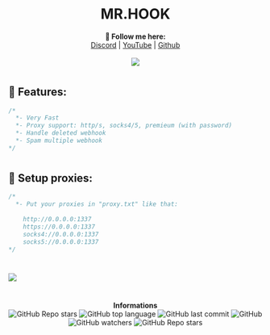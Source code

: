 <h1 align="center">MR.HOOK</h1>
<p align="center">
  <b>🖤 Follow me here:</b><br>
  <a href="https://discord.gg/utRNpxkEUw">Discord</a> |
  <a href="https://www.youtube.com/channel/UCOiiRINZKB7vt6i0_x3JUqQ">YouTube</a> |
  <a href="https://github.com/jnajwhdanbiwduanwdioayuhbou2qgybroq">Github</a>
  <br><br>
  <img src="https://steamuserimages-a.akamaihd.net/ugc/939465072079337699/A44A2D24BB987267F26C56440F51A0B468481222/">
</p>

#

## 🐺 Features:
```cs
/*
  *- Very Fast
  *- Proxy support: http/s, socks4/5, premieum (with password)
  *- Handle deleted webhook
  *- Spam multiple webhook
*/
```

#

## 🐺 Setup proxies:
```cs
/*
  *- Put your proxies in "proxy.txt" like that:
  
    http://0.0.0.0:1337
    https://0.0.0.0:1337
    socks4://0.0.0.0:1337
    socks5://0.0.0.0:1337
*/
```

#

<img src='https://images-ext-2.discordapp.net/external/9B_yw-1kTLcSlZzSG5j-0ayHoyHfNF5Xe1GsaDD6b-U/https/repository-images.githubusercontent.com/376533591/604d5f00-cc52-11eb-88ce-2ecf5b525c65'>

#

<p align="center"> 
    <b>Informations</b><br>
    <img alt="GitHub Repo stars" src="https://img.shields.io/github/stars/Its-Vichy/MrHook?style=social">
    <img alt="GitHub top language" src="https://img.shields.io/github/languages/top/Its-Vichy/MrHook">
    <img alt="GitHub last commit" src="https://img.shields.io/github/last-commit/Its-Vichy/MrHook">
    <img alt="GitHub" src="https://img.shields.io/github/license/Its-Vichy/MrHook">
    <img alt="GitHub watchers" src="https://img.shields.io/github/watchers/Its-Vichy/MrHook?style=social">
    <img alt="GitHub Repo stars" src="https://img.shields.io/github/stars/Its-Vichy/MrHook?style=social">
</p>

